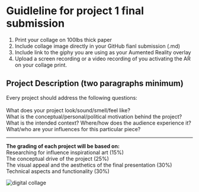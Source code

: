 # Guidleline for project 1 final submission

1. Print your collage on 100lbs thick paper
2. Include collage image directly in your GitHub fianl submission (.md)
3. Include link to the giphy you are using as your Aumented Reality overlay
4. Upload a screen recording or a video recording of you activating the AR on your collage print.

## Project Description (two paragraphs minimum)
Every project should address the following questions:
<br><br>
What does your project look/sound/smell/feel like? <br>
What is the conceptual/personal/political motivation behind the project?<br>
What is the intended context? Where/how does the audience experience it?<br>
What/who are your influences for this particular piece?

____
**The grading of each project will be based on:**
<br>
Researching for influence inspirational art (15%) <br>
The conceptual drive of the project (25%) <br>
The visual appeal and the aesthetics of the final presentation (30%) <br>
Technical aspects and functionality (30%) 
<br>

![digital collage](https://i.imgur.com/J5FClnq.jpg)
